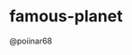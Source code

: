# famous-planet
@poiinar68
<script src="https://kit.fontawesome.com/b5cd237f8b.js" crossorigin="anonymous"></script>
